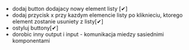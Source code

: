 - dodaj button dodajacy nowy element listy [&#10004;]
- dodaj przycisk x przy kazdym elemencie listy po kliknieciu, ktorego
  element zostanie usuniety z listy[&#10004;]
- ostyluj buttony[&#10004;]
- dorobic inny output i input - komunikacja miedzy sasiednimi komponentami
